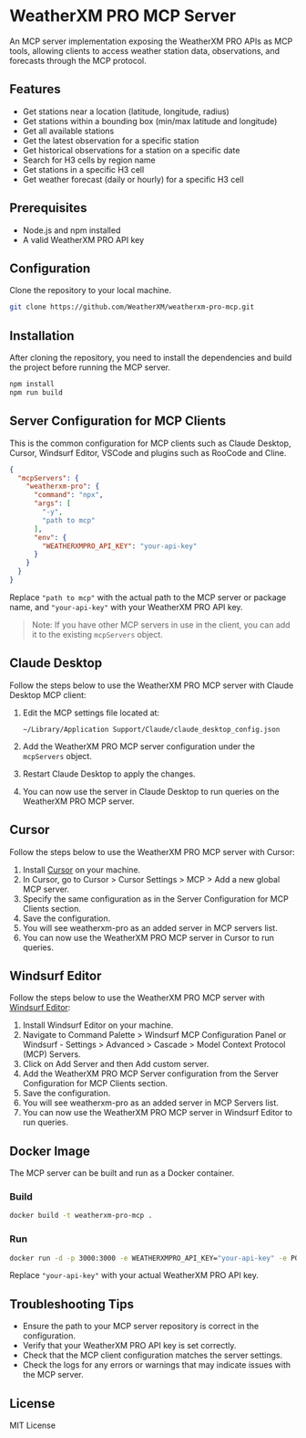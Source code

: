 # WeatherXM PRO MCP Server

An MCP server implementation exposing the WeatherXM PRO APIs as MCP tools, allowing clients to access weather station data, observations, and forecasts through the MCP protocol.

## Features

- Get stations near a location (latitude, longitude, radius)
- Get stations within a bounding box (min/max latitude and longitude)
- Get all available stations
- Get the latest observation for a specific station
- Get historical observations for a station on a specific date
- Search for H3 cells by region name
- Get stations in a specific H3 cell
- Get weather forecast (daily or hourly) for a specific H3 cell

## Prerequisites

- Node.js and npm installed
- A valid WeatherXM PRO API key

## Configuration

Clone the repository to your local machine.

```bash
git clone https://github.com/WeatherXM/weatherxm-pro-mcp.git
```

## Installation

After cloning the repository, you need to install the dependencies and build the project before running the MCP server.

```bash
npm install
npm run build
```

## Server Configuration for MCP Clients

This is the common configuration for MCP clients such as Claude Desktop, Cursor, Windsurf Editor, VSCode and plugins such as RooCode and Cline.

```json
{
  "mcpServers": {
    "weatherxm-pro": {
      "command": "npx",
      "args": [
        "-y",
        "path to mcp"
      ],
      "env": {
        "WEATHERXMPRO_API_KEY": "your-api-key"
      }
    }
  }
}
```

Replace `"path to mcp"` with the actual path to the MCP server or package name, and `"your-api-key"` with your WeatherXM PRO API key.
> Note: If you have other MCP servers in use in the client, you can add it to the existing `mcpServers` object.

## Claude Desktop

Follow the steps below to use the WeatherXM PRO MCP server with Claude Desktop MCP client:

1. Edit the MCP settings file located at:

   ```
   ~/Library/Application Support/Claude/claude_desktop_config.json
   ```

2. Add the WeatherXM PRO MCP server configuration under the `mcpServers` object.
3. Restart Claude Desktop to apply the changes.
4. You can now use the server in Claude Desktop to run queries on the WeatherXM PRO MCP server.

## Cursor

Follow the steps below to use the WeatherXM PRO MCP server with Cursor:

1. Install [Cursor](https://cursor.sh/) on your machine.
2. In Cursor, go to Cursor > Cursor Settings > MCP > Add a new global MCP server.
3. Specify the same configuration as in the Server Configuration for MCP Clients section.
4. Save the configuration.
5. You will see weatherxm-pro as an added server in MCP servers list.
6. You can now use the WeatherXM PRO MCP server in Cursor to run queries.

## Windsurf Editor

Follow the steps below to use the WeatherXM PRO MCP server with [Windsurf Editor](https://windsurf.com/):

1. Install Windsurf Editor on your machine.
2. Navigate to Command Palette > Windsurf MCP Configuration Panel or Windsurf - Settings > Advanced > Cascade > Model Context Protocol (MCP) Servers.
3. Click on Add Server and then Add custom server.
4. Add the WeatherXM PRO MCP Server configuration from the Server Configuration for MCP Clients section.
5. Save the configuration.
6. You will see weatherxm-pro as an added server in MCP Servers list.
7. You can now use the WeatherXM PRO MCP server in Windsurf Editor to run queries.

## Docker Image

The MCP server can be built and run as a Docker container.

### Build

```bash
docker build -t weatherxm-pro-mcp .
```

### Run

```bash
docker run -d -p 3000:3000 -e WEATHERXMPRO_API_KEY="your-api-key" -e PORT=3000 weatherxm-pro-mcp
```

Replace `"your-api-key"` with your actual WeatherXM PRO API key.

## Troubleshooting Tips

- Ensure the path to your MCP server repository is correct in the configuration.
- Verify that your WeatherXM PRO API key is set correctly.
- Check that the MCP client configuration matches the server settings.
- Check the logs for any errors or warnings that may indicate issues with the MCP server.

## License

MIT License
